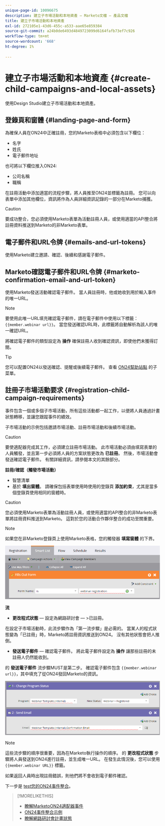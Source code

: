```yaml
---
unique-page-id: 10096675
description: 建立子市場活動和本地資產 — Marketo文檔 — 產品文檔
title: 建立子市場活動和本地資產
exl-id: 272105e1-43d6-455c-a533-aae65e859384
source-git-commit: a24b0de6493d4849723099d6164fafb73ef7c926
workflow-type: tm+mt
source-wordcount: '668'
ht-degree: 1%

---
```


# 建立子市場活動和本地資產 {#create-child-campaigns-and-local-assets}

使用Design Studio建立子市場活動和本地資產。

## 登錄頁和窗體 {#landing-page-and-form}

為確保人員在ON24中正確註冊，您的Marketo表格中必須包含以下欄位：

* 名字
* 姓氏
* 電子郵件地址

也可將以下欄位推入ON24:

* 公司名稱
* 職稱

在註冊活動中添加適當的流程步驟，將人員推至ON24並標籤為註冊。 您可以向表單中添加其他欄位，資訊將作為人員詳細資訊記錄的一部分在Marketo捕獲。

>[!CAUTION]
>
>要成功整合，您必須使用Marketo表單為活動註冊人員，或使用適當的API整合將註冊資料推送到Marketo的非Marketo表單。

## 電子郵件和URL令牌 {#emails-and-url-tokens}

使用Marketo建立邀請、確認、後續和感謝電子郵件。

## Marketo確認電子郵件和URL令牌 {#marketo-confirmation-email-and-url-token}

使用Marketo發送活動確認電子郵件。 當人員註冊時，他或她收到用於輸入事件的唯一URL。

>[!NOTE]
>
>要使用此唯一URL填充確認電子郵件，請在電子郵件中使用以下標籤： `{{member.webinar url}}`。 當您發送確認URL時，此標籤將自動解析為該人的唯一確認URL。
>
>將確認電子郵件的類型設定為 **操作** 確保註冊人收到確認資訊，即使他們未獲得訂閱。

>[!TIP]
>
>您可以配置ON24以發送確認、提醒或後續電子郵件。 查看 [ON24幫助站點](https://www.on24.com/live-webcast-elite/) 的子菜單。

## 註冊子市場活動要求 {#registration-child-campaign-requirements}

事件包含一個或多個子市場活動，所有這些活動都一起工作，以便將人員通過計畫狀態轉移，並讓您跟蹤事件的績效。

子市場活動的示例包括邀請市場活動、註冊市場活動和後續市場活動。

>[!CAUTION]
>
>要使適配器完成其工作，必須建立註冊市場活動。 此市場活動必須由填寫表單的人員觸發，並且第一步必須將人員的方案狀態更改為 **已註冊**。 然後，市場活動會發送確認電子郵件。 有關詳細資訊，請參閱本文的其餘部分。

**註冊/確認（觸發市場活動）**

* 智慧清單
* 基於 **填出窗體**。 請確保包括表單使用時使用的登錄頁 **添加約束**，尤其是當多個登錄頁使用相同的窗體時。

>[!CAUTION]
>
>您必須使用Marketo表單為活動註冊人員，或使用適當的API整合的非Marketo表單將註冊資料推送到Marketo。 這對於您的活動合作夥伴整合的成功至關重要。

>[!NOTE]
>
>如果您在非Marketo登錄頁上使用Marketo表格，您的觸發器 **填寫窗體** 的下界。

![](assets/image2015-12-22-15-3a20-3a51.png)

**流**

* **更改程式狀態**  — 設定為網路研討會 — >已註冊。

在設定子市場活動時，此流步驟作為「第一流步驟」是必需的。 當某人的程式狀態變為「已註冊」時，Marketo將註冊資訊推送到ON24。 沒有其他狀態會把人推倒。

* **發送電子郵件**  — 確認電子郵件。 將此電子郵件設定為 **操作** 讓那些註冊的未註冊人仍然能收到。

的 **發送電子郵件** 流步驟MUST是第二步。 確認電子郵件包含 `{{member.webinar url}}`，其中填充了從ON24發回Marketo的資訊。

![](assets/image2015-12-22-15-3a29-3a50.png)

>[!NOTE]
>
>這些流步驟的順序很重要，因為在Marketo執行操作的順序。 的 **更改程式狀態** 步驟將人員發送到ON24進行註冊，並生成唯一URL。 在發生此情況後，您可以使用 `{{member.webinar URL}}` 標籤。
>
>如果返回人員時出現註冊錯誤，則他們將不會收到電子郵件確認。

下一步是 [test您的ON24事件整合](/help/marketo/product-docs/demand-generation/events/create-an-event/create-an-event-with-the-marketo-on24-adapter/test-your-on24-event-integration.md)。

>[!MORELIKETHIS]
>
>* [瞭解MarketoON24適配器事件](/help/marketo/product-docs/demand-generation/events/create-an-event/create-an-event-with-the-marketo-on24-adapter/understanding-marketo-on24-adapter-events.md)
>* [ON24事件整合示例](/help/marketo/product-docs/demand-generation/events/create-an-event/create-an-event-with-the-marketo-on24-adapter/example-on24-event-integration.md)
>* [瞭解網路研討會計畫狀態](/help/marketo/product-docs/demand-generation/events/create-an-event/create-an-event-with-the-marketo-on24-adapter/understanding-webinar-program-statuses.md)

